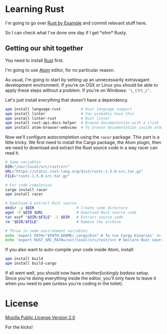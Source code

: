 # Learning Rust

I'm going to go over [Rust by Example][rust_by_example] and commit relevant stuff here.

So I can check what I've done one day if I get \**ehm*\* Rusty.

## Getting our shit together

You need to install [Rust][rust_download_page] first.

I'm going to use [Atom][atom_editor] editor, for no particular reason.

As usual, I'm going to start by setting up an unnecessarily extravagant development environment. If you're on OSX or Linux you should be able to apply these steps without a problem. If you're on Windows: `¯\_(ツ)_/¯`.

Let's just install everything that doesn't have a dependency.

```sh
apm install language-rust         # Rust language support
apm install linter                # You probably have this
apm install linter-rust           # Rust linter
apm install rust-api-docs-helper  # Browse documentation with a click
apm install atom-browser-webview  # To browse documentation inside atom
```

Now we'll configure autocompletion using the `racer` package. This part is a little tricky. We first need to install the Cargo package, the Atom plugin, then we need to download and extract the Rust source code in a way racer can read it.

```sh
# Some variables
DIR="/usr/local/src/rust/src"
URL="https://static.rust-lang.org/dist/rustc-1.5.0-src.tar.gz"
FILE="rustc-1.5.0-src.tar.gz"

# For code completion
cargo install racer
apm install racer

# Download & extract Rust source
mkdir -p $DIR                   # Create some directory
wget -P $DIR $URL               # Download Rust source code
tar xvzf "$DIR/$FILE" -C $DIR   # Extract source code
rm "$DIR/$FILE"                 # Remove the archive

# Throw in some environment variables
echo 'export PATH="$PATH:$HOME/.cargo/bin" # To run Cargo binaries' >> ~/.profile
echo 'export RUST_SRC_PATH=/usr/local/src/rust/src # Declare Rust source path' >> ~/.profile
```

If you also want to auto-compile your code inside Atom, install:

```sh
apm install build
apm install build-cargo
```

If all went well, you should now have a *motherfuckingly badass* setup. Since you're doing everything inside the editor, you'll only have to leave it when you need to pee (unless you're coding in the toilet).


# License

[Mozilla Public License Version 2.0][license]

For the kicks!


[atom_editor]: https://atom.io/
[rust_by_example]: http://rustbyexample.com/index.html
[rust_download_page]: https://www.rust-lang.org/downloads.html
[license]: https://raw.githubusercontent.com/krmbzds/learning-rust/master/LICENSE
